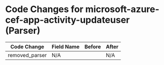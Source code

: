 # Code Changes for microsoft-azure-cef-app-activity-updateuser (Parser)

| Code Change | Field Name | Before | After |
|-------------|------------|--------|-------|
| removed_parser | N/A |  | N/A |